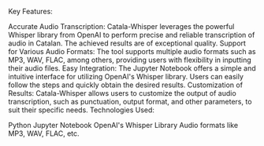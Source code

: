 Key Features:

Accurate Audio Transcription: Catala-Whisper leverages the powerful Whisper library from OpenAI to perform precise and reliable transcription of audio in Catalan. The achieved results are of exceptional quality.
Support for Various Audio Formats: The tool supports multiple audio formats such as MP3, WAV, FLAC, among others, providing users with flexibility in inputting their audio files.
Easy Integration: The Jupyter Notebook offers a simple and intuitive interface for utilizing OpenAI's Whisper library. Users can easily follow the steps and quickly obtain the desired results.
Customization of Results: Catala-Whisper allows users to customize the output of audio transcription, such as punctuation, output format, and other parameters, to suit their specific needs.
Technologies Used:

Python
Jupyter Notebook
OpenAI's Whisper Library
Audio formats like MP3, WAV, FLAC, etc.
